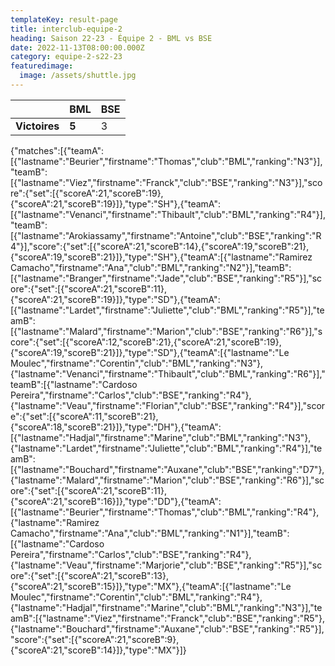 ```yaml
---
templateKey: result-page
title: interclub-equipe-2
heading: Saison 22-23 - Équipe 2 - BML vs BSE
date: 2022-11-13T08:00:00.000Z
category: equipe-2-s22-23
featuredimage:
  image: /assets/shuttle.jpg
---
```

|               | BML   | BSE |
| ------------- | ----- | --- |
| **Victoires** | **5** | 3   |

<scoreboard>{"matches":[{"teamA":[{"lastname":"Beurier","firstname":"Thomas","club":"BML","ranking":"N3"}],"teamB":[{"lastname":"Viez","firstname":"Franck","club":"BSE","ranking":"N3"}],"score":{"set":[{"scoreA":21,"scoreB":19},{"scoreA":21,"scoreB":19}]},"type":"SH"},{"teamA":[{"lastname":"Venanci","firstname":"Thibault","club":"BML","ranking":"R4"}],"teamB":[{"lastname":"Arokiassamy","firstname":"Antoine","club":"BSE","ranking":"R4"}],"score":{"set":[{"scoreA":21,"scoreB":14},{"scoreA":19,"scoreB":21},{"scoreA":19,"scoreB":21}]},"type":"SH"},{"teamA":[{"lastname":"Ramirez Camacho","firstname":"Ana","club":"BML","ranking":"N2"}],"teamB":[{"lastname":"Branger","firstname":"Jade","club":"BSE","ranking":"R5"}],"score":{"set":[{"scoreA":21,"scoreB":11},{"scoreA":21,"scoreB":19}]},"type":"SD"},{"teamA":[{"lastname":"Lardet","firstname":"Juliette","club":"BML","ranking":"R5"}],"teamB":[{"lastname":"Malard","firstname":"Marion","club":"BSE","ranking":"R6"}],"score":{"set":[{"scoreA":12,"scoreB":21},{"scoreA":21,"scoreB":19},{"scoreA":19,"scoreB":21}]},"type":"SD"},{"teamA":[{"lastname":"Le Moulec","firstname":"Corentin","club":"BML","ranking":"N3"},{"lastname":"Venanci","firstname":"Thibault","club":"BML","ranking":"R6"}],"teamB":[{"lastname":"Cardoso Pereira","firstname":"Carlos","club":"BSE","ranking":"R4"},{"lastname":"Veau","firstname":"Florian","club":"BSE","ranking":"R4"}],"score":{"set":[{"scoreA":11,"scoreB":21},{"scoreA":18,"scoreB":21}]},"type":"DH"},{"teamA":[{"lastname":"Hadjal","firstname":"Marine","club":"BML","ranking":"N3"},{"lastname":"Lardet","firstname":"Juliette","club":"BML","ranking":"R4"}],"teamB":[{"lastname":"Bouchard","firstname":"Auxane","club":"BSE","ranking":"D7"},{"lastname":"Malard","firstname":"Marion","club":"BSE","ranking":"R6"}],"score":{"set":[{"scoreA":21,"scoreB":11},{"scoreA":21,"scoreB":16}]},"type":"DD"},{"teamA":[{"lastname":"Beurier","firstname":"Thomas","club":"BML","ranking":"R4"},{"lastname":"Ramirez Camacho","firstname":"Ana","club":"BML","ranking":"N1"}],"teamB":[{"lastname":"Cardoso Pereira","firstname":"Carlos","club":"BSE","ranking":"R4"},{"lastname":"Veau","firstname":"Marjorie","club":"BSE","ranking":"R5"}],"score":{"set":[{"scoreA":21,"scoreB":13},{"scoreA":21,"scoreB":15}]},"type":"MX"},{"teamA":[{"lastname":"Le Moulec","firstname":"Corentin","club":"BML","ranking":"R4"},{"lastname":"Hadjal","firstname":"Marine","club":"BML","ranking":"N3"}],"teamB":[{"lastname":"Viez","firstname":"Franck","club":"BSE","ranking":"R5"},{"lastname":"Bouchard","firstname":"Auxane","club":"BSE","ranking":"R5"}],"score":{"set":[{"scoreA":21,"scoreB":9},{"scoreA":21,"scoreB":14}]},"type":"MX"}]}</scoreboard>